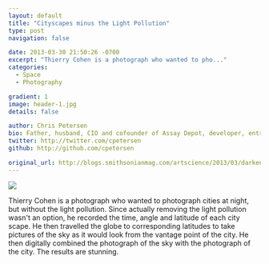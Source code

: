```yaml
---
layout: default
title: "Cityscapes minus the Light Pollution"
type: post
navigation: false

date: 2013-03-30 21:50:26 -0700
excerpt: "Thierry Cohen is a photograph who wanted to pho..."
categories:
  - Space
  - Photography

gradient: 1
image: header-1.jpg
details: false

author: Chris Petersen
bio: Father, husband, CIO and cofounder of Assay Depot, developer, entrepreneur and technologist.
twitter: http://twitter.com/cpetersen
github: http://github.com/cpetersen

original_url: http://blogs.smithsonianmag.com/artscience/2013/03/darkened-cities/
---
```



  ![](/assets/import/2cddccaa8366ca6fa9fcb3e62806ff50.png)  

 Thierry Cohen is a photograph who wanted to photograph cities at night, but without the light pollution. Since actually removing the light pollution wasn't an option, he recorded the time, angle and latitude of each city scape. He then travelled the globe to corresponding latitudes to take pictures of the sky as it would look from the vantage point of the city. He then digitally combined the photograph of the sky with the photograph of the city. The results are stunning.

 
